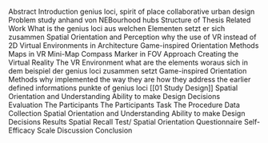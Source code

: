 
Abstract
Introduction
	genius loci, spirit of place 
	collaborative urban design
	Problem
	study anhand von NEBourhood hubs
	Structure of Thesis
Related Work 
	What is the genius loci
		aus welchen Elementen setzt er sich zusammen
	Spatial Orientation and Perception
		why the use of VR instead of 2D
	Virtual Environments in Architecture
	Game-inspired Orientation Methods
		Maps in VR
		Mini-Map
		Compass
		Marker in FOV
Approach
	Creating the Virtual Reality
			The VR Environment
				what are the elements woraus sich in dem beispiel der genius loci zusammen setzt
			Game-inspired Orientation Methods
				why implemented the way they are
				how they address the earlier defined informations punkte of genius loci
	[[01 Study Design]]
		Spatial Orientation and Understanding
		Ability to make Design Decisions	
Evaluation
	The Participants
	The Participants Task
	The Procedure
	Data Collection
		Spatial Orientation and Understanding
		Ability to make Design Decisions
Results
	Spatial Recall Test/ Spatial Orientation Questionnaire
	Self-Efficacy Scale
Discussion
Conclusion
